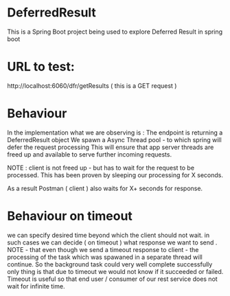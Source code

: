 # DeferredResult
This is a Spring Boot project being used to explore Deferred Result in spring boot

# URL to test:
  http://localhost:6060/dfr/getResults   ( this is a GET request ) 
  

# Behaviour
In the implementation what we are observing is :
The endpoint is returning a DeferredResult object 
We spawn a Async Thread pool - to which spring will defer the request processing 
This will ensure that app server threads are freed up and available to serve further incoming requests.

NOTE : client is not freed up - but has to wait for the request to be processed.
This has been proven by sleeping our processing for X seconds.

As a result Postman ( client ) also waits for X+ seconds for response.

# Behaviour on timeout 
we can specify desired time beyond which the client should not wait.
in such cases we can decide ( on timeout ) what response we want to send .
NOTE - that even though we send a timeout response to client - the processing of the task which was spawaned in a separate thread will continue.
So the background task could very well complete successfully only thing is that due to timeout we would not know if it succeeded or failed.
Timeout is useful so that end user / consumer of our rest service does not wait for infinite time.

